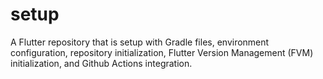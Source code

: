# setup
A Flutter repository that is setup with Gradle files, environment configuration, repository initialization, Flutter Version Management (FVM) initialization, and Github Actions integration.
